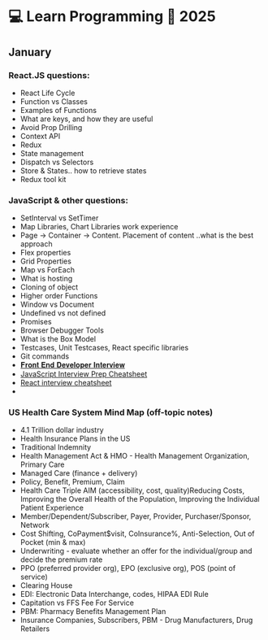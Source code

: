 # 💻 Learn Programming 📆 2025

## January

### React.JS questions:

- React Life Cycle
- Function vs Classes
- Examples of Functions
- What are keys, and how they are useful
- Avoid Prop Drilling
- Context API
- Redux
- State management
- Dispatch vs Selectors
- Store & States.. how to retrieve states
- Redux tool kit

### JavaScript & other questions:
- SetInterval vs SetTimer
- Map Libraries, Chart Libraries work experience
- Page -> Container -> Content. Placement of content ..what is the best approach
- Flex properties
- Grid Properties
- Map vs ForEach
- What is hosting
- Cloning of object
- Higher order Functions
- Window vs Document
- Undefined vs not defined
- Promises
- Browser Debugger Tools
- What is the Box Model
- Testcases, Unit Testcases, React specific libraries
- Git commands
- [𝐅𝐫𝐨𝐧𝐭 𝐄𝐧𝐝 𝐃𝐞𝐯𝐞𝐥𝐨𝐩𝐞𝐫 𝐈𝐧𝐭𝐞𝐫𝐯𝐢𝐞𝐰](https://www.youtube.com/watch?v=uK70jF0Csyo&ab_channel=ReactJSDeveloperInterviewSeries)
- [JavaScript Interview Prep Cheatsheet](https://www.freecodecamp.org/news/javascript-interview-prep-cheatsheet)
- [React interview cheatsheet](https://www.aaspinwall.com/react-cheatsheet)
- 


### US Health Care System Mind Map (off-topic notes)
- 4.1 Trillion dollar industry
- Health Insurance Plans in the US
- Traditional Indemnity
- Health Management Act & HMO - Health Management Organization, Primary Care
- Managed Care (finance + delivery)
- Policy, Benefit, Premium, Claim
- Health Care Triple AIM (accessibility, cost, quality)Reducing Costs, Improving the Overall Health of the Population, Improving the Individual Patient Experience
- Member/Dependent/Subscriber, Payer, Provider, Purchaser/Sponsor, Network
- Cost Shifting, CoPayment$visit, CoInsurance%, Anti-Selection, Out of Pocket (min & max)
- Underwriting - evaluate whether an offer for the individual/group and decide the premium rate
- PPO (preferred provider org), EPO (exclusive org), POS (point of service)
- Clearing House
- EDI: Electronic Data Interchange, codes, HIPAA EDI Rule
- Capitation vs FFS Fee For Service
- PBM: Pharmacy Benefits Management Plan
- Insurance Companies, Subscribers, PBM - Drug Manufacturers, Drug Retailers
